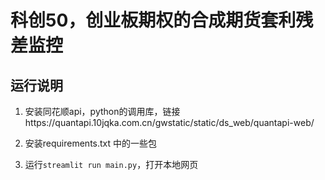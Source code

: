 # 科创50，创业板期权的合成期货套利残差监控

## 运行说明
1. 安装同花顺api，python的调用库，链接https://quantapi.10jqka.com.cn/gwstatic/static/ds_web/quantapi-web/

2. 安装requirements.txt 中的一些包

3. 运行`streamlit run main.py`，打开本地网页
